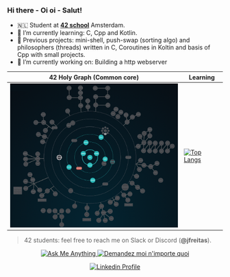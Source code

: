 ### Hi there - Oi oi - Salut! 

- 🇳🇱 Student at [**42 school**](https://www.codam.nl/) Amsterdam.
- 🥝 I’m currently learning: C, Cpp and Kotlin.
- 🍉 Previous projects: mini-shell, push-swap (sorting algo) and philosophers (threads) written in C, Coroutines in Koltin and basis of Cpp with small projects.
- 🥑 I’m currently working on: Building a http webserver

42 Holy Graph (Common core) | Learning
--- | ---
<img src="https://github.com/joycemacksuele/joycemacksuele/blob/main/pic_srcs/holygraph42.png" width=400 > | [![Top Langs](https://github-readme-stats.vercel.app/api/top-langs/?username=joycemacksuele)](https://github.com/anuraghazra/github-readme-stats)

> 42 students: feel free to reach me on Slack or Discord (**@jfreitas**).

<p align="center">
	<a href="mailto:jfreitas@student.42.fr">
		<img alt="Ask Me Anything" src="https://img.shields.io/badge/-Ask_me_anything-lightgray?style=flat&logo=Gmail&logoColor=383838&link=mailto:jfreitas@student.42.fr" />
	</a>
	<a href="mailto:jfreitas@student.42.fr">
		<img alt="Demandez moi n'importe quoi" src="https://img.shields.io/badge/-Demandez_moi_n'%20importe_quoi-lightgray?style=flat&logo=Gmail&logoColor=383838&link=mailto:jfreitas@student.42.fr" />
	</a>
	
</p>

<p align="center">
	<a href="https://www.linkedin.com/in/joycemacksuele/">
		<img alt="Linkedin Profile" src="https://img.shields.io/badge/-Linkedin_Profile-0072b1?style=flat&logo=Linkedin&logoColor=383838&link=https://www.linkedin.com/in/joycemacksuele/" />
	</a>
</p>
